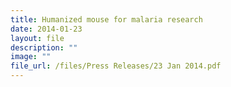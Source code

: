 ```yaml
---
title: Humanized mouse for malaria research
date: 2014-01-23
layout: file
description: ""
image: ""
file_url: /files/Press Releases/23 Jan 2014.pdf
---
```

